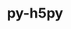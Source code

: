 ---
title: "py-h5py"
layout: cache
categories: [package, develop-2024-12-01]
meta: {"versions": ["3.12.1"], "compilers": ["gcc@=11.1.0", "gcc@=11.4.0", "gcc@=13.2.0", "gcc@=9.4.0", "oneapi@=2024.2.1"], "oss": ["ubuntu20.04", "ubuntu22.04", "ubuntu24.04"], "platforms": ["linux"], "targets": ["aarch64", "neoverse_v1", "neoverse_v2", "ppc64le", "x86_64_v3"], "stacks": ["data-vis-sdk", "e4s", "e4s-neoverse-v2", "e4s-neoverse_v1", "e4s-oneapi", "e4s-power", "ml-linux-aarch64-cpu", "ml-linux-aarch64-cuda", "ml-linux-x86_64-cpu", "ml-linux-x86_64-cuda", "ml-linux-x86_64-rocm", "root"], "num_specs": 28, "num_specs_by_stack": {"root": 28, "e4s-power": 2, "data-vis-sdk": 1, "e4s-neoverse_v1": 4, "e4s-neoverse-v2": 2, "e4s": 4, "e4s-oneapi": 3, "ml-linux-aarch64-cuda": 3, "ml-linux-aarch64-cpu": 3, "ml-linux-x86_64-cuda": 3, "ml-linux-x86_64-cpu": 3, "ml-linux-x86_64-rocm": 2}}
spec_details: [{"hash": "tznkoaqw6m2losejcx4g4ot4gvnpz7ge", "compiler": "gcc@=9.4.0", "versions": ["3.12.1"], "os": "ubuntu20.04", "platform": "linux", "target": "ppc64le", "variants": ["build_system=python_pip", "+mpi"], "stacks": ["root", "e4s-power"], "size": "-", "tarball": "https://binaries.spack.io/develop-2024-12-01/build_cache/linux-ubuntu20.04-ppc64le/gcc-9.4.0/py-h5py-3.12.1/linux-ubuntu20.04-ppc64le-gcc-9.4.0-py-h5py-3.12.1-tznkoaqw6m2losejcx4g4ot4gvnpz7ge.spack"}, {"hash": "od3qh5okdjumy7n6dgtecrsomsgmz2tt", "compiler": "gcc@=9.4.0", "versions": ["3.12.1"], "os": "ubuntu20.04", "platform": "linux", "target": "ppc64le", "variants": ["build_system=python_pip", "+mpi"], "stacks": ["root", "e4s-power"], "size": "-", "tarball": "https://binaries.spack.io/develop-2024-12-01/build_cache/linux-ubuntu20.04-ppc64le/gcc-9.4.0/py-h5py-3.12.1/linux-ubuntu20.04-ppc64le-gcc-9.4.0-py-h5py-3.12.1-od3qh5okdjumy7n6dgtecrsomsgmz2tt.spack"}, {"hash": "bb4dpralaevgsqfvf3tvjy5lldacgwam", "compiler": "gcc@=11.1.0", "versions": ["3.12.1"], "os": "ubuntu20.04", "platform": "linux", "target": "x86_64_v3", "variants": ["build_system=python_pip", "+mpi"], "stacks": ["root", "data-vis-sdk"], "size": "-", "tarball": "https://binaries.spack.io/develop-2024-12-01/build_cache/linux-ubuntu20.04-x86_64_v3/gcc-11.1.0/py-h5py-3.12.1/linux-ubuntu20.04-x86_64_v3-gcc-11.1.0-py-h5py-3.12.1-bb4dpralaevgsqfvf3tvjy5lldacgwam.spack"}, {"hash": "ij7652kz3lvjnn36cxniafillfsvoa5i", "compiler": "gcc@=11.4.0", "versions": ["3.12.1"], "os": "ubuntu22.04", "platform": "linux", "target": "neoverse_v1", "variants": ["build_system=python_pip", "+mpi"], "stacks": ["root", "e4s-neoverse_v1"], "size": "-", "tarball": "https://binaries.spack.io/develop-2024-12-01/build_cache/linux-ubuntu22.04-neoverse_v1/gcc-11.4.0/py-h5py-3.12.1/linux-ubuntu22.04-neoverse_v1-gcc-11.4.0-py-h5py-3.12.1-ij7652kz3lvjnn36cxniafillfsvoa5i.spack"}, {"hash": "v7ih5gkvzqxbwf5zu2q3hre4wpisapbc", "compiler": "gcc@=11.4.0", "versions": ["3.12.1"], "os": "ubuntu22.04", "platform": "linux", "target": "neoverse_v1", "variants": ["build_system=python_pip", "+mpi"], "stacks": ["root", "e4s-neoverse_v1"], "size": "-", "tarball": "https://binaries.spack.io/develop-2024-12-01/build_cache/linux-ubuntu22.04-neoverse_v1/gcc-11.4.0/py-h5py-3.12.1/linux-ubuntu22.04-neoverse_v1-gcc-11.4.0-py-h5py-3.12.1-v7ih5gkvzqxbwf5zu2q3hre4wpisapbc.spack"}, {"hash": "ahbxua4psdjlkkfp4dcy6sjeclu5ywie", "compiler": "gcc@=11.4.0", "versions": ["3.12.1"], "os": "ubuntu22.04", "platform": "linux", "target": "neoverse_v1", "variants": ["build_system=python_pip", "+mpi"], "stacks": ["root", "e4s-neoverse_v1"], "size": "-", "tarball": "https://binaries.spack.io/develop-2024-12-01/build_cache/linux-ubuntu22.04-neoverse_v1/gcc-11.4.0/py-h5py-3.12.1/linux-ubuntu22.04-neoverse_v1-gcc-11.4.0-py-h5py-3.12.1-ahbxua4psdjlkkfp4dcy6sjeclu5ywie.spack"}, {"hash": "tq62annutpxzaw6kii3ltjcndixp2luw", "compiler": "gcc@=11.4.0", "versions": ["3.12.1"], "os": "ubuntu22.04", "platform": "linux", "target": "neoverse_v1", "variants": ["build_system=python_pip", "+mpi"], "stacks": ["root", "e4s-neoverse_v1"], "size": "-", "tarball": "https://binaries.spack.io/develop-2024-12-01/build_cache/linux-ubuntu22.04-neoverse_v1/gcc-11.4.0/py-h5py-3.12.1/linux-ubuntu22.04-neoverse_v1-gcc-11.4.0-py-h5py-3.12.1-tq62annutpxzaw6kii3ltjcndixp2luw.spack"}, {"hash": "mkx3ndcdgdhfyyk64wnjfqxgchlvctso", "compiler": "gcc@=11.4.0", "versions": ["3.12.1"], "os": "ubuntu22.04", "platform": "linux", "target": "neoverse_v2", "variants": ["build_system=python_pip", "+mpi"], "stacks": ["root", "e4s-neoverse-v2"], "size": "-", "tarball": "https://binaries.spack.io/develop-2024-12-01/build_cache/linux-ubuntu22.04-neoverse_v2/gcc-11.4.0/py-h5py-3.12.1/linux-ubuntu22.04-neoverse_v2-gcc-11.4.0-py-h5py-3.12.1-mkx3ndcdgdhfyyk64wnjfqxgchlvctso.spack"}, {"hash": "dh75zo2pwf6cgjlux5w6uxaaip2elnv7", "compiler": "gcc@=11.4.0", "versions": ["3.12.1"], "os": "ubuntu22.04", "platform": "linux", "target": "neoverse_v2", "variants": ["build_system=python_pip", "+mpi"], "stacks": ["root", "e4s-neoverse-v2"], "size": "-", "tarball": "https://binaries.spack.io/develop-2024-12-01/build_cache/linux-ubuntu22.04-neoverse_v2/gcc-11.4.0/py-h5py-3.12.1/linux-ubuntu22.04-neoverse_v2-gcc-11.4.0-py-h5py-3.12.1-dh75zo2pwf6cgjlux5w6uxaaip2elnv7.spack"}, {"hash": "aeqhkychaf5wt4i4h6pqbls7jt3aa73b", "compiler": "gcc@=11.4.0", "versions": ["3.12.1"], "os": "ubuntu22.04", "platform": "linux", "target": "x86_64_v3", "variants": ["build_system=python_pip", "+mpi"], "stacks": ["e4s", "root"], "size": "-", "tarball": "https://binaries.spack.io/develop-2024-12-01/build_cache/linux-ubuntu22.04-x86_64_v3/gcc-11.4.0/py-h5py-3.12.1/linux-ubuntu22.04-x86_64_v3-gcc-11.4.0-py-h5py-3.12.1-aeqhkychaf5wt4i4h6pqbls7jt3aa73b.spack"}, {"hash": "2f7smfa57mrovaqbhqrrz42d4c4rblw4", "compiler": "gcc@=11.4.0", "versions": ["3.12.1"], "os": "ubuntu22.04", "platform": "linux", "target": "x86_64_v3", "variants": ["build_system=python_pip", "+mpi"], "stacks": ["e4s", "root"], "size": "-", "tarball": "https://binaries.spack.io/develop-2024-12-01/build_cache/linux-ubuntu22.04-x86_64_v3/gcc-11.4.0/py-h5py-3.12.1/linux-ubuntu22.04-x86_64_v3-gcc-11.4.0-py-h5py-3.12.1-2f7smfa57mrovaqbhqrrz42d4c4rblw4.spack"}, {"hash": "dwrbaxnvwt52qucl2cdeh4jwp7f5i7ux", "compiler": "gcc@=11.4.0", "versions": ["3.12.1"], "os": "ubuntu22.04", "platform": "linux", "target": "x86_64_v3", "variants": ["build_system=python_pip", "+mpi"], "stacks": ["e4s", "root"], "size": "-", "tarball": "https://binaries.spack.io/develop-2024-12-01/build_cache/linux-ubuntu22.04-x86_64_v3/gcc-11.4.0/py-h5py-3.12.1/linux-ubuntu22.04-x86_64_v3-gcc-11.4.0-py-h5py-3.12.1-dwrbaxnvwt52qucl2cdeh4jwp7f5i7ux.spack"}, {"hash": "w36is6zsz45fbuuuwsdz2rwbnu3he532", "compiler": "gcc@=11.4.0", "versions": ["3.12.1"], "os": "ubuntu22.04", "platform": "linux", "target": "x86_64_v3", "variants": ["build_system=python_pip", "+mpi"], "stacks": ["e4s", "root"], "size": "-", "tarball": "https://binaries.spack.io/develop-2024-12-01/build_cache/linux-ubuntu22.04-x86_64_v3/gcc-11.4.0/py-h5py-3.12.1/linux-ubuntu22.04-x86_64_v3-gcc-11.4.0-py-h5py-3.12.1-w36is6zsz45fbuuuwsdz2rwbnu3he532.spack"}, {"hash": "eoiyzorn5iiy7q4htdu6ky6o3pbancz2", "compiler": "oneapi@=2024.2.1", "versions": ["3.12.1"], "os": "ubuntu22.04", "platform": "linux", "target": "x86_64_v3", "variants": ["build_system=python_pip", "+mpi"], "stacks": ["root", "e4s-oneapi"], "size": "-", "tarball": "https://binaries.spack.io/develop-2024-12-01/build_cache/linux-ubuntu22.04-x86_64_v3/oneapi-2024.2.1/py-h5py-3.12.1/linux-ubuntu22.04-x86_64_v3-oneapi-2024.2.1-py-h5py-3.12.1-eoiyzorn5iiy7q4htdu6ky6o3pbancz2.spack"}, {"hash": "eych5xun46tu4g4hbrin3525c4tyqhvb", "compiler": "oneapi@=2024.2.1", "versions": ["3.12.1"], "os": "ubuntu22.04", "platform": "linux", "target": "x86_64_v3", "variants": ["build_system=python_pip", "+mpi"], "stacks": ["root", "e4s-oneapi"], "size": "-", "tarball": "https://binaries.spack.io/develop-2024-12-01/build_cache/linux-ubuntu22.04-x86_64_v3/oneapi-2024.2.1/py-h5py-3.12.1/linux-ubuntu22.04-x86_64_v3-oneapi-2024.2.1-py-h5py-3.12.1-eych5xun46tu4g4hbrin3525c4tyqhvb.spack"}, {"hash": "ykg4zwjt5a4nmvm4lhaxe4culezvyuew", "compiler": "oneapi@=2024.2.1", "versions": ["3.12.1"], "os": "ubuntu22.04", "platform": "linux", "target": "x86_64_v3", "variants": ["build_system=python_pip", "+mpi"], "stacks": ["root", "e4s-oneapi"], "size": "-", "tarball": "https://binaries.spack.io/develop-2024-12-01/build_cache/linux-ubuntu22.04-x86_64_v3/oneapi-2024.2.1/py-h5py-3.12.1/linux-ubuntu22.04-x86_64_v3-oneapi-2024.2.1-py-h5py-3.12.1-ykg4zwjt5a4nmvm4lhaxe4culezvyuew.spack"}, {"hash": "dbom5bnpdoemturlnx4lzg5wnjefdx2a", "compiler": "gcc@=13.2.0", "versions": ["3.12.1"], "os": "ubuntu24.04", "platform": "linux", "target": "aarch64", "variants": ["build_system=python_pip", "+mpi"], "stacks": ["root", "ml-linux-aarch64-cuda"], "size": "-", "tarball": "https://binaries.spack.io/develop-2024-12-01/build_cache/linux-ubuntu24.04-aarch64/gcc-13.2.0/py-h5py-3.12.1/linux-ubuntu24.04-aarch64-gcc-13.2.0-py-h5py-3.12.1-dbom5bnpdoemturlnx4lzg5wnjefdx2a.spack"}, {"hash": "hcyg3qbqon6o5rcheaz3nzu6t6j5pr2s", "compiler": "gcc@=13.2.0", "versions": ["3.12.1"], "os": "ubuntu24.04", "platform": "linux", "target": "aarch64", "variants": ["build_system=python_pip", "+mpi"], "stacks": ["root", "ml-linux-aarch64-cpu"], "size": "-", "tarball": "https://binaries.spack.io/develop-2024-12-01/build_cache/linux-ubuntu24.04-aarch64/gcc-13.2.0/py-h5py-3.12.1/linux-ubuntu24.04-aarch64-gcc-13.2.0-py-h5py-3.12.1-hcyg3qbqon6o5rcheaz3nzu6t6j5pr2s.spack"}, {"hash": "tcdj2pphi6polfntprj2tmixly6yyobr", "compiler": "gcc@=13.2.0", "versions": ["3.12.1"], "os": "ubuntu24.04", "platform": "linux", "target": "aarch64", "variants": ["build_system=python_pip", "+mpi"], "stacks": ["root", "ml-linux-aarch64-cuda"], "size": "-", "tarball": "https://binaries.spack.io/develop-2024-12-01/build_cache/linux-ubuntu24.04-aarch64/gcc-13.2.0/py-h5py-3.12.1/linux-ubuntu24.04-aarch64-gcc-13.2.0-py-h5py-3.12.1-tcdj2pphi6polfntprj2tmixly6yyobr.spack"}, {"hash": "uxhm7gxw6ighfnrleqeewxdxcjbjzf5c", "compiler": "gcc@=13.2.0", "versions": ["3.12.1"], "os": "ubuntu24.04", "platform": "linux", "target": "aarch64", "variants": ["build_system=python_pip", "~mpi"], "stacks": ["root", "ml-linux-aarch64-cuda", "ml-linux-aarch64-cpu"], "size": "-", "tarball": "https://binaries.spack.io/develop-2024-12-01/build_cache/linux-ubuntu24.04-aarch64/gcc-13.2.0/py-h5py-3.12.1/linux-ubuntu24.04-aarch64-gcc-13.2.0-py-h5py-3.12.1-uxhm7gxw6ighfnrleqeewxdxcjbjzf5c.spack"}, {"hash": "v2sgmbmgufgul4wvof5sgzilbgb2xbxr", "compiler": "gcc@=13.2.0", "versions": ["3.12.1"], "os": "ubuntu24.04", "platform": "linux", "target": "aarch64", "variants": ["build_system=python_pip", "+mpi"], "stacks": ["root", "ml-linux-aarch64-cpu"], "size": "-", "tarball": "https://binaries.spack.io/develop-2024-12-01/build_cache/linux-ubuntu24.04-aarch64/gcc-13.2.0/py-h5py-3.12.1/linux-ubuntu24.04-aarch64-gcc-13.2.0-py-h5py-3.12.1-v2sgmbmgufgul4wvof5sgzilbgb2xbxr.spack"}, {"hash": "42vtrum4x7kqmocs6vuk47sbzpj5swtx", "compiler": "gcc@=13.2.0", "versions": ["3.12.1"], "os": "ubuntu24.04", "platform": "linux", "target": "x86_64_v3", "variants": ["build_system=python_pip", "+mpi"], "stacks": ["root", "ml-linux-x86_64-cuda"], "size": "-", "tarball": "https://binaries.spack.io/develop-2024-12-01/build_cache/linux-ubuntu24.04-x86_64_v3/gcc-13.2.0/py-h5py-3.12.1/linux-ubuntu24.04-x86_64_v3-gcc-13.2.0-py-h5py-3.12.1-42vtrum4x7kqmocs6vuk47sbzpj5swtx.spack"}, {"hash": "74vsopbxf44c53ehe43i36sjaoas6k6o", "compiler": "gcc@=13.2.0", "versions": ["3.12.1"], "os": "ubuntu24.04", "platform": "linux", "target": "x86_64_v3", "variants": ["build_system=python_pip", "+mpi"], "stacks": ["root", "ml-linux-x86_64-cpu"], "size": "-", "tarball": "https://binaries.spack.io/develop-2024-12-01/build_cache/linux-ubuntu24.04-x86_64_v3/gcc-13.2.0/py-h5py-3.12.1/linux-ubuntu24.04-x86_64_v3-gcc-13.2.0-py-h5py-3.12.1-74vsopbxf44c53ehe43i36sjaoas6k6o.spack"}, {"hash": "ahlwt2rytrkro3yf4jvadg6m6lohnglg", "compiler": "gcc@=13.2.0", "versions": ["3.12.1"], "os": "ubuntu24.04", "platform": "linux", "target": "x86_64_v3", "variants": ["build_system=python_pip", "+mpi"], "stacks": ["root", "ml-linux-x86_64-cuda"], "size": "-", "tarball": "https://binaries.spack.io/develop-2024-12-01/build_cache/linux-ubuntu24.04-x86_64_v3/gcc-13.2.0/py-h5py-3.12.1/linux-ubuntu24.04-x86_64_v3-gcc-13.2.0-py-h5py-3.12.1-ahlwt2rytrkro3yf4jvadg6m6lohnglg.spack"}, {"hash": "pro5gapxc4mpt3pu7galmrdnympqkobm", "compiler": "gcc@=13.2.0", "versions": ["3.12.1"], "os": "ubuntu24.04", "platform": "linux", "target": "x86_64_v3", "variants": ["build_system=python_pip", "~mpi"], "stacks": ["root", "ml-linux-x86_64-rocm"], "size": "-", "tarball": "https://binaries.spack.io/develop-2024-12-01/build_cache/linux-ubuntu24.04-x86_64_v3/gcc-13.2.0/py-h5py-3.12.1/linux-ubuntu24.04-x86_64_v3-gcc-13.2.0-py-h5py-3.12.1-pro5gapxc4mpt3pu7galmrdnympqkobm.spack"}, {"hash": "q5ev25efmpk3d77nqmfajmxfbvuifk3t", "compiler": "gcc@=13.2.0", "versions": ["3.12.1"], "os": "ubuntu24.04", "platform": "linux", "target": "x86_64_v3", "variants": ["build_system=python_pip", "+mpi"], "stacks": ["root", "ml-linux-x86_64-cpu"], "size": "-", "tarball": "https://binaries.spack.io/develop-2024-12-01/build_cache/linux-ubuntu24.04-x86_64_v3/gcc-13.2.0/py-h5py-3.12.1/linux-ubuntu24.04-x86_64_v3-gcc-13.2.0-py-h5py-3.12.1-q5ev25efmpk3d77nqmfajmxfbvuifk3t.spack"}, {"hash": "tnxstp4ufbg2g5ti7vry7whsz7tiewwo", "compiler": "gcc@=13.2.0", "versions": ["3.12.1"], "os": "ubuntu24.04", "platform": "linux", "target": "x86_64_v3", "variants": ["build_system=python_pip", "~mpi"], "stacks": ["root", "ml-linux-x86_64-rocm"], "size": "-", "tarball": "https://binaries.spack.io/develop-2024-12-01/build_cache/linux-ubuntu24.04-x86_64_v3/gcc-13.2.0/py-h5py-3.12.1/linux-ubuntu24.04-x86_64_v3-gcc-13.2.0-py-h5py-3.12.1-tnxstp4ufbg2g5ti7vry7whsz7tiewwo.spack"}, {"hash": "ytz4yoylxev55pse6v3chbfc5eikxq73", "compiler": "gcc@=13.2.0", "versions": ["3.12.1"], "os": "ubuntu24.04", "platform": "linux", "target": "x86_64_v3", "variants": ["build_system=python_pip", "~mpi"], "stacks": ["root", "ml-linux-x86_64-cpu", "ml-linux-x86_64-cuda"], "size": "-", "tarball": "https://binaries.spack.io/develop-2024-12-01/build_cache/linux-ubuntu24.04-x86_64_v3/gcc-13.2.0/py-h5py-3.12.1/linux-ubuntu24.04-x86_64_v3-gcc-13.2.0-py-h5py-3.12.1-ytz4yoylxev55pse6v3chbfc5eikxq73.spack"}]
---